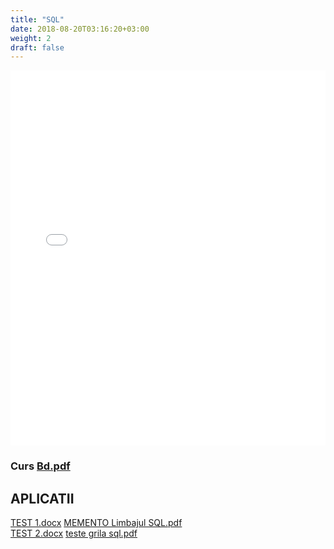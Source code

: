```yaml
---
title: "SQL"
date: 2018-08-20T03:16:20+03:00
weight: 2
draft: false
---
```


<html>
  <body>
    <div class="wiki" id="content_view" style="display: block;">
<iframe class="scribd_iframe_embed" src="//www.scribd.com/embeds/211498969/content?start_page=1&amp;view_mode=slideshow&amp;access_key=key-781nb3d3gj6y4wq3p63&amp;show_recommendations=true" data-auto-height="false" data-aspect-ratio="0.706896551724138" scrolling="no" id="doc_47116" width="100%" height="600" frameborder="0" name="doc_47116"></iframe><br />
<h3 id="toc0"><a name="x--Curs file:Bd.pdf"></a>Curs <a href="/files/Bd.pdf">Bd.pdf</a></h3>
 <h2 id="toc1"><a name="x-APLICATII"></a><strong>APLICATII</strong></h2>
 <a href="/files/TEST%201.docx">TEST 1.docx</a> <a href="/files/MEMENTO%20Limbajul%20SQL.pdf">MEMENTO Limbajul SQL.pdf</a><br />
<a href="/files/TEST%202.docx">TEST 2.docx</a> <a href="/files/teste%20grila%20sql.pdf">teste grila sql.pdf</a>
    </div>
  </body>
</html>